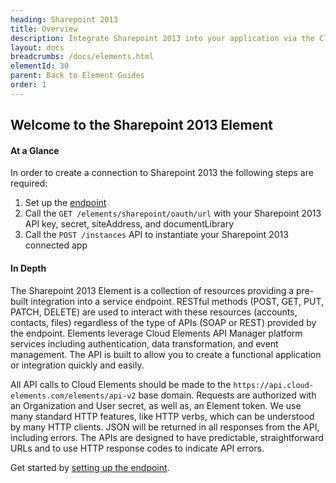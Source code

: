 ```yaml
---
heading: Sharepoint 2013
title: Overview
description: Integrate Sharepoint 2013 into your application via the Cloud Elements APIs.
layout: docs
breadcrumbs: /docs/elements.html
elementId: 30
parent: Back to Element Guides
order: 1
---
```


## Welcome to the Sharepoint 2013 Element


#### At a Glance

In order to create a connection to Sharepoint 2013 the following steps are required:

1. Set up the [endpoint](sharepoint-endpoint-setup.html)
2. Call the `GET /elements/sharepoint/oauth/url` with your Sharepoint 2013 API key, secret,  siteAddress, and documentLibrary
3. Call the `POST /instances` API to instantiate your Sharepoint 2013 connected app

#### In Depth

The Sharepoint 2013 Element is a collection of resources providing a pre-built integration into a service endpoint. RESTful methods (POST, GET, PUT, PATCH, DELETE) are used to interact with these resources (accounts, contacts, files) regardless of the type of APIs (SOAP or REST) provided by the endpoint. Elements leverage Cloud Elements API Manager platform services including authentication, data transformation, and event management.  The API is built to allow you to create a functional application or integration quickly and easily.

All API calls to Cloud Elements should be made to the `https://api.cloud-elements.com/elements/api-v2` base domain. Requests are authorized with an Organization and User secret, as well as, an Element token.  We use many standard HTTP features, like HTTP verbs, which can be understood by many HTTP clients. JSON will be returned in all responses from the API, including errors. The APIs are designed to have predictable, straightforward URLs and to use HTTP response codes to indicate API errors.

Get started by [setting up the endpoint](sharepoint-endpoint-setup.html).
